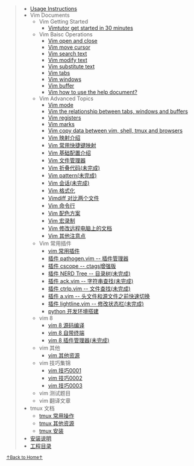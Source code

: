 > * [Usage Instructions](README_02_how_to_use_this_document.md)
> * Vim Documents
>     * Vim Getting Started
>         * [Vimtutor get started in 30 minutes](README_vim_tutor.md)
>     * Vim Baisc Operations
>         * [Vim open and close](README_vim_1.1_open_close.md)
>         * [Vim move cursor](README_vim_1.2_move_cursor.md)
>         * [Vim search text](README_vim_1.3_search.md)
>         * [Vim modify text](README_vim_1.4_modify.md)
>         * [Vim substitute text](README_vim_1.5_substitute.md)
>         * [Vim tabs](README_vim_1.6_tab.md)
>         * [Vim windows](README_vim_1.7_windows.md)
>         * [Vim buffer](README_vim_1.8_buffer.md)
>         * [Vim how to use the help document?](README_vim_1_how_to_find_help.md)
>     * Vim Advanced Topics
>         * [Vim mode](README_vim_2_mode.md)
>         * [Vim the relationship between tabs, windows and buffers](README_vim_2_tab_windows_buffer.md)
>         * [Vim registers](README_vim_2_registers.md)
>         * [Vim marks](README_vim_2_mark.md)
>         * [Vim copy data between vim, shell, tmux and browsers](README_vim_2_copydata.md)
>         * [Vim 映射介绍](README_vim_2_mapping_introduction.md)
>         * [Vim 常用快捷键映射](README_vim_2_mapping_common_used.md)
>         * [Vim 基础配置介绍](README_vim_2_basicsetting.md)
>         * [Vim 文件管理器](README_vim_2_file_explorer.md)
>         * [Vim 折叠代码(未完成)](README_vim_2_fold.md)
>         * [Vim pattern(未完成)](README_vim_2_pattern.md)
>         * [Vim 会话(未完成)](README_vim_2_session.md)
>         * [Vim 格式化](README_vim_2_format.md)
>         * [Vimdiff 对比两个文件](README_vim_2_vimdiff.md)
>         * [Vim 命令行](README_vim_2_cmdline.md)
>         * [Vim 配色方案](README_vim_2_colorscheme.md)
>         * [Vim 宏录制](README_vim_2_macros.md)
>         * [Vim 修改远程电脑上的文档](README_vim_2_modify_remote_file.md)
>         * [Vim 其他注意点](README_vim_2_miscellanea.md)
>     * Vim 常用插件
>         * [vim 常用插件](README_vim_3.1_plugin.md)
>         * [插件 pathogen.vim -- 插件管理器](README_vim_3.2_plugin_pathogen.md)
>         * [插件 cscope -- ctags增强版](README_vim_3.3_plugin_cscope.md)
>         * [插件 NERD Tree -- 目录树(未完成)](README_vim_3.4_plugin_nerdtree.md)
>         * [插件 ack.vim -- 字符串查找(未完成)](README_vim_3.5_plugin_ack.md)
>         * [插件 ctrlp.vim -- 文件查找(未完成)](README_vim_3.6_plugin_ctrlp.md)
>         * [插件 a.vim -- 头文件和源文件之前快速切换](README_vim_3.7_plugin_a.md)
>         * [插件 lightline.vim -- 修改状态栏(未完成)](README_vim_3_plugin_lightline.md)
>         * [python 开发环境搭建](README_vim_3_plugin_python.md)
>     * vim 8
>         * [vim 8 源码编译](README_vim_4_build.md)
>         * [vim 8 自带终端](README_vim_4_terminal.md)
>         * [vim 8 插件管理器(未完成)](README_vim_4_packages.md)
>     * vim 其他
>         * [vim 其他资源](README_vim_resource.md)
>     * vim 技巧集锦
>         * [vim 技巧0001](README_vim_tips_0001.md)
>         * [vim 技巧0002](README_vim_tips_0002.md)
>         * [vim 技巧0003](README_vim_tips_0003.md)
>     * vim 测试题目
>     * vim 翻译文章
> * tmux 文档
>     * [tmux 常用操作](README_tmux_basic.md)
>     * [tmux 其他资源](README_tmux_resource.md)
>     * [tmux 安装](README_tmux_install.md)
> * [安装说明](README_03_install.md)
> * [工程目录](README_04_project_directory.md)

<a href='https://github.com/MDGSF/MyVim'><small>↑Back to Home↑</small></a>

